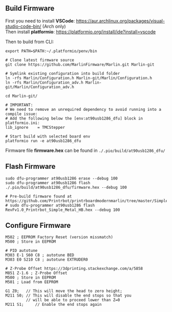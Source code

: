 ## Build Firmware

First you need to install **VSCode**: https://aur.archlinux.org/packages/visual-studio-code-bin/ (Arch only)  
Then install **platformio**: https://platformio.org/install/ide?install=vscode

Then to build from CLI:

```
export PATH=$PATH:~/.platformio/penv/bin
```

```
# Clone latest firmware source
git clone https://github.com/MarlinFirmware/Marlin.git Marlin-git

# Symlink existing configuration into build folder
ln -rfs Marlin/Configuration.h Marlin-git/Marlin/Configuration.h
ln -rfs Marlin/Configuration_adv.h Marlin-git/Marlin/Configuration_adv.h

cd Marlin-git/

# IMPORTANT:
# We need to remove an unrequired dependency to avoid running into a compile issue:
# Add the following below the [env:at90usb1286_dfu] block in platformio.ini:
lib_ignore    = TMCStepper

# Start build with selected board env
platformio run -e at90usb1286_dfu
```

Firmware file __firmware.hex__ can be found in
```./.pio/build/at90usb1286_dfu/```

## Flash Firmware
```
sudo dfu-programmer at90usb1286 erase --debug 100
sudo dfu-programmer at90usb1286 flash ./.pio/build/at90usb1286_dfu/firmware.hex --debug 100

# Pre-build firmware found at https://github.com/Printrbot/printrboardmodernmarlin/tree/master/Simple_Metal
# sudo dfu-programmer at90usb1286 flash RevFv1.0_Printrbot_Simple_Metal_HB.hex --debug 100
```

## Configure Firmware
```
M502 ; EEPROM Factory Reset (version missmatch)
M500 ; Store in EEPROM

# PID autotune
M303 E-1 S60 C8 ; autotune BED
M303 E0 S210 C8 ; autotune EXTRUDER0

# Z-Probe Offset https://3dprinting.stackexchange.com/a/5858
M851 Z-1.6 ; Z-Probe Offset
M500 ; Store in EEPROM
M501 ; Load from EEPROM

G1 Z0;   // This will move the head to zero height;
M211 S0; // This will disable the end stops so that you 
         // will be able to proceed lower than Z=0
M211 S1;     // Enable the end stops again
```

